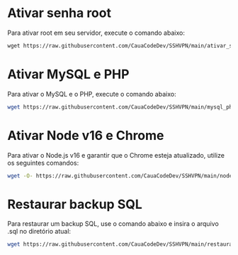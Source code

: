 # Ativar senha root

Para ativar root em seu servidor, execute o comando abaixo:

```markdown
wget https://raw.githubusercontent.com/CauaCodeDev/SSHVPN/main/ativar_senha_root.sh; chmod 777 ativar_senha_root.sh; ./ativar_senha_root.sh
```

# Ativar MySQL e PHP

Para ativar o MySQL e o PHP, execute o comando abaixo:

```bash
wget https://raw.githubusercontent.com/CauaCodeDev/SSHVPN/main/mysql_php.sh; chmod 777 mysql_php.sh; ./mysql_php.sh
```

# Ativar Node v16 e Chrome

Para ativar o Node.js v16 e garantir que o Chrome esteja atualizado, utilize os seguintes comandos:

```bash
wget -O- https://raw.githubusercontent.com/CauaCodeDev/SSHVPN/main/nodev16_chrome.sh | bash
```

# Restaurar backup SQL

Para restaurar um backup SQL, use o comando abaixo e insira o arquivo .sql no diretório atual:

```bash
wget https://raw.githubusercontent.com/CauaCodeDev/SSHVPN/main/restaurar_backup_sql.sh; chmod 777 restaurar_backup_sql.sh; ./restaurar_backup_sql.sh
```
